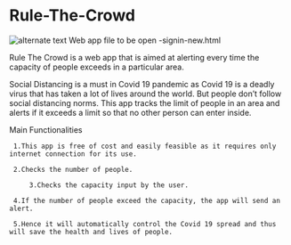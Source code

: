 # Rule-The-Crowd

![alternate text](https://www.thefinancialexpress.com.bd/uploads/1584974485.jpg)
Web app file to be open -signin-new.html


Rule The Crowd is a web app that is aimed at alerting every time the capacity of people exceeds in a particular area.

Social Distancing is a must in Covid 19 pandemic as Covid 19 is a deadly virus that has taken a lot of lives around the world. But people don’t follow social distancing norms. This app tracks the limit of people in an area and alerts if it exceeds a limit so that no other person can enter inside.

Main Functionalities
	
	 1.This app is free of cost and easily feasible as it requires only internet connection for its use.
	
	 2.Checks the number of people.
	
         3.Checks the capacity input by the user.
	
	 4.If the number of people exceed the capacity, the app will send an alert.
	
	 5.Hence it will automatically control the Covid 19 spread and thus will save the health and lives of people.
